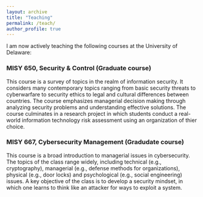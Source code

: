 ```yaml
---
layout: archive
title: "Teaching"
permalink: /teach/
author_profile: true
---
```


I am now actively teaching the following courses at the University of Delaware: 
### MISY 650, Security & Control (Graduate course)
This course is a survey of topics in the realm of information security. It considers many contemporary topics ranging from basic security threats to cyberwarfare to security ethics to legal and cultural differences between countries. The course emphasizes managerial decision making through analyzing security problems and understanding effective solutions. The course culminates in a research project in which students conduct a real-world information technology risk assessment using an organization of thier choice. 
### MISY 667, Cybersecurity Management (Gradudate course)
This course is a broad introduction to managerial issues in cybersecurity. The topics of the class range widely, including technical (e.g., cryptography), managerial (e.g., defense methods for organizations), physical (e.g., door locks) and psychological (e.g., social engineering) issues. A key objective of the class is to develop a security mindset, in which one learns to think like an attacker for ways to exploit a system. 
